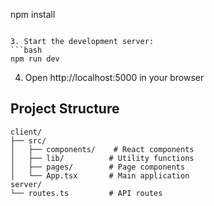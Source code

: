npm install
```

3. Start the development server:
```bash
npm run dev
```

4. Open http://localhost:5000 in your browser

## Project Structure
```
client/
├── src/
│   ├── components/    # React components
│   ├── lib/          # Utility functions
│   ├── pages/        # Page components
│   └── App.tsx       # Main application
server/
└── routes.ts         # API routes
